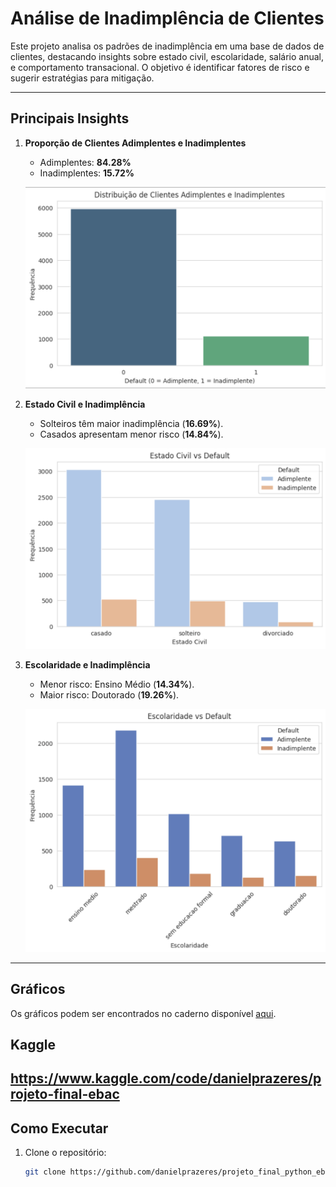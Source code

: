 # Análise de Inadimplência de Clientes

Este projeto analisa os padrões de inadimplência em uma base de dados de clientes, destacando insights sobre estado civil, escolaridade, salário anual, e comportamento transacional. O objetivo é identificar fatores de risco e sugerir estratégias para mitigação.

---

## **Principais Insights**
1. **Proporção de Clientes Adimplentes e Inadimplentes**
   - Adimplentes: **84.28%**
   - Inadimplentes: **15.72%**

   ![Proporção de Adimplentes](images/proporcao_adimplentes.png)

2. **Estado Civil e Inadimplência**
   - Solteiros têm maior inadimplência (**16.69%**).
   - Casados apresentam menor risco (**14.84%**).

   ![Estado Civil e Default](images/estado_civil.png)

3. **Escolaridade e Inadimplência**
   - Menor risco: Ensino Médio (**14.34%**).
   - Maior risco: Doutorado (**19.26%**).

   ![Escolaridade e Default](images/escolaridade.png)

---

## **Gráficos**
Os gráficos podem ser encontrados no caderno disponível [aqui](Projeto_final_ebac.ipynb).

## **Kaggle**
https://www.kaggle.com/code/danielprazeres/projeto-final-ebac
---

## **Como Executar**
1. Clone o repositório:
   ```bash
   git clone https://github.com/danielprazeres/projeto_final_python_ebac.git